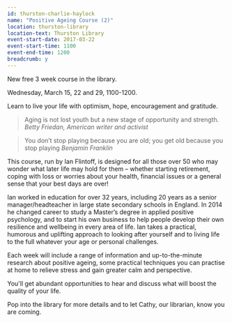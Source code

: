 ```yaml
---
id: thurston-charlie-haylock
name: "Positive Ageing Course (2)"
location: thurston-library
location-text: Thurston Library
event-start-date: 2017-03-22
event-start-time: 1100
event-end-time: 1200
breadcrumb: y
---
```


New free 3 week course in the library.

Wednesday, March 15, 22 and 29, 1100-1200.

Learn to live your life with optimism, hope, encouragement and gratitude.

> Aging is not lost youth but a new stage of opportunity and strength. <cite>Betty Friedan, American writer and activist</cite>

> You don’t stop playing because you are old; you get old because you stop playing <cite>Benjamin Franklin</cite>

This course, run by Ian Flintoff, is designed for all those over 50 who may wonder what later life may hold for them – whether starting retirement, coping with loss or worries about your health, financial issues or a general sense that your best days are over!

Ian worked in education for over 32 years, including 20 years as a senior manager/headteacher in large state secondary schools in England. In 2014 he changed career to study a Master’s degree in applied positive psychology, and to start his own business to help people develop their own resilience and wellbeing in every area of life. Ian takes a practical, humorous and uplifting approach to looking after yourself and to living life to the full whatever your age or personal challenges.

Each week will include a range of information and up-to-the-minute research about positive ageing, some practical techniques you can practise at home to relieve stress and gain greater calm and perspective.

You'll get abundant opportunities to hear and discuss what will boost the quality of your life.

Pop into the library for more details and to let Cathy, our librarian, know you are coming.
